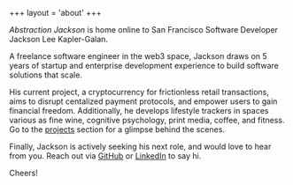 +++
layout = 'about'
+++

*Abstraction Jackson* is home online to San Francisco Software Developer Jackson Lee Kapler-Galan.

A freelance software engineer in the web3 space, Jackson draws on 5 years of startup and enterprise development experience to build software solutions that scale.

His current project, a cryptocurrency for frictionless retail transactions, aims to disrupt centalized payment protocols, and empower users to gain financial freedom. Additionally, he develops lifestyle trackers in spaces various as fine wine, cognitive psychology, print media, coffee, and fitness. Go to the [projects](/projects) section for a glimpse behind the scenes.

Finally, Jackson is actively seeking his next role, and would love to hear from you. Reach out via [GitHub](https://github.com/abstractionjackson) or [LinkedIn](https://linkedin.com/in/jacksongalan) to say hi.

Cheers!
